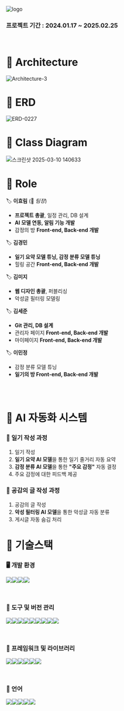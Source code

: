 ![logo](https://github.com/user-attachments/assets/50dbb390-fd92-4986-ac8b-d5dbfc54f11e)
 ### 프로젝트 기간 : 2024.01.17 ~ 2025.02.25
 <br>

<h1>🎯 Architecture</h1>

![Architecture-3](https://github.com/user-attachments/assets/7bfb64a8-0da8-49b7-b7ff-b74bfdd152e2)


<h1>🎯 ERD</h1>

![ERD-0227](https://github.com/user-attachments/assets/39f96cb1-c564-4eed-bfe8-d583659d8a4b)


<h1>🎯 Class Diagram</h1>

![스크린샷 2025-03-10 140633](https://github.com/user-attachments/assets/88b90b8d-256c-4a68-a68d-78ea95638647)

<h1>🎯 Role</h1>

🏷 **이효림** (📌 _팀장_)  
- **프로젝트 총괄**, 일정 관리, DB 설계  
- **AI 모델 연동, 알림 기능 개발**  
- 감정의 방 **Front-end, Back-end 개발**  

🏷 **김경민**  
- **일기 요약 모델 튜닝, 감정 분류 모델 튜닝**  
- 힐링 공간 **Front-end, Back-end 개발**  

🏷 **김미지**  
- **웹 디자인 총괄**, 퍼블리싱  
- 악성글 필터링 모델링  

🏷 **김세준**  
- **Git 관리, DB 설계**  
- 관리자 페이지 **Front-end, Back-end 개발**  
- 마이페이지 **Front-end, Back-end 개발**  

🏷 **이민정**  
- 감정 분류 모델 튜닝  
- **일기의 방 Front-end, Back-end 개발**  

<br><br>
<h1>🎯 AI 자동화 시스템</h1>

### **📝 일기 작성 과정**  
1. 일기 작성  
2. **일기 요약 AI 모델**을 통한 일기 줄거리 자동 요약  
3. **감정 분류 AI 모델**을 통한 **"주요 감정"** 자동 결정  
4. 주요 감정에 대한 피드백 제공

### **💬 공감의 글 작성 과정**  
1. 공감의 글 작성  
2. **악성 필터링 AI 모델**을 통한 악성글 자동 분류  
3. 게시글 자동 숨김 처리  

<h1>🎯 기술스택</h1>

### 🖥️ 개발 환경
<img src="https://img.shields.io/badge/AWS EC2-232F3E?style=for-the-badge&logo=amazonaws&logoColor=white"><img src="https://img.shields.io/badge/Spring Tools 4-6DB33F?style=for-the-badge&logo=spring&logoColor=white"><img src="https://img.shields.io/badge/OracleDB 21c Express-FAA61A?style=for-the-badge&logo=oracle&logoColor=white"><img src="https://img.shields.io/badge/Docker-2496ED?style=for-the-badge&logo=docker&logoColor=white">

<br>

### 🔧 도구 및 버전 관리
<img src="https://img.shields.io/badge/Git-F05032?style=for-the-badge&logo=git&logoColor=white"><img src="https://img.shields.io/badge/SourceTree-0052CC?style=for-the-badge&logo=sourcetree&logoColor=white"><img src="https://img.shields.io/badge/GitHub-181717?style=for-the-badge&logo=github&logoColor=white"><img src="https://img.shields.io/badge/Cursor-007ACC?style=for-the-badge&logo=visualstudiocode&logoColor=white"><img src="https://img.shields.io/badge/Notion-000000?style=for-the-badge&logo=notion&logoColor=white"><img src="https://img.shields.io/badge/Figma-F24E1E?style=for-the-badge&logo=figma&logoColor=white"><img src="https://img.shields.io/badge/Discord-5865F2?style=for-the-badge&logo=discord&logoColor=white"><img src="https://img.shields.io/badge/WinMerge-FFD43B?style=for-the-badge&logo=python&logoColor=black"><img src="https://img.shields.io/badge/Notepad++-90E59A?style=for-the-badge&logo=notepadplusplus&logoColor=black">

<br>

### 🌱 프레임워크 및 라이브러리
<img src="https://img.shields.io/badge/Spring Boot-6DB33F?style=for-the-badge&logo=springboot&logoColor=white"><img src="https://img.shields.io/badge/MyBatis-4479A1?style=for-the-badge&logo=java&logoColor=white"><img src="https://img.shields.io/badge/FastAPI-009688?style=for-the-badge&logo=fastapi&logoColor=white"><img src="https://img.shields.io/badge/Thymeleaf-005F0F?style=for-the-badge&logo=thymeleaf&logoColor=white"><img src="https://img.shields.io/badge/Hugging Face-FFBF00?style=for-the-badge&logo=huggingface&logoColor=white"><img src="https://img.shields.io/badge/Selenium-43B02A?style=for-the-badge&logo=selenium&logoColor=white">

<br>

### 📝 언어
<img src="https://img.shields.io/badge/Java-007396?style=for-the-badge&logo=openjdk&logoColor=white"><img src="https://img.shields.io/badge/Python-3776AB?style=for-the-badge&logo=python&logoColor=white"><img src="https://img.shields.io/badge/HTML-E34F26?style=for-the-badge&logo=html5&logoColor=white"><img src="https://img.shields.io/badge/CSS-1572B6?style=for-the-badge&logo=css3&logoColor=white"><img src="https://img.shields.io/badge/JavaScript-F7DF1E?style=for-the-badge&logo=javascript&logoColor=black">

